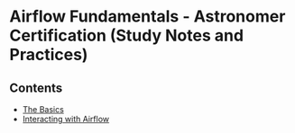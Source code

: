 # Airflow Fundamentals - Astronomer Certification (Study Notes and Practices)



## Contents
- [The Basics](/fundamentals/study-notes/basics.md)
- [Interacting with Airflow](/fundamentals/study-notes/interacting.md)
